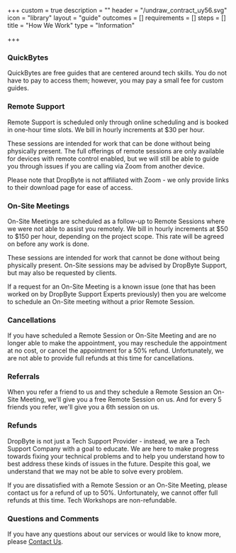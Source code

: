 +++
custom = true
description = ""
header = "/undraw_contract_uy56.svg"
icon = "library"
layout = "guide"
outcomes = []
requirements = []
steps = []
title = "How We Work"
type = "Information"

+++
### QuickBytes

QuickBytes are free guides that are centered around tech skills. You do not have to pay to access them; however, you may pay a small fee for custom guides.

### Remote Support

Remote Support is scheduled only through online scheduling and is booked in one-hour time slots. We bill in hourly increments at $30 per hour.

These sessions are intended for work that can be done without being physically present. The full offerings of remote sessions are only available for devices with remote control enabled, but we will still be able to guide you through issues if you are calling via Zoom from another device.

Please note that DropByte is not affiliated with Zoom - we only provide links to their download page for ease of access.

### On-Site Meetings

On-Site Meetings are scheduled as a follow-up to Remote Sessions where we were not able to assist you remotely. We bill in hourly increments at $50 to $150 per hour, depending on the project scope. This rate will be agreed on before any work is done.

These sessions are intended for work that cannot be done without being physically present. On-Site sessions may be advised by DropByte Support, but may also be requested by clients.

If a request for an On-Site Meeting is a known issue (one that has been worked on by DropByte Support Experts previously) then you are welcome to schedule an On-Site meeting without a prior Remote Session.

### Cancellations

If you have scheduled a Remote Session or On-Site Meeting and are no longer able to make the appointment, you may reschedule the appointment at no cost, or cancel the appointment for a 50% refund. Unfortunately, we are not able to provide full refunds at this time for cancellations.

### Referrals

When you refer a friend to us and they schedule a Remote Session an On-Site Meeting, we'll give you a free Remote Session on us. And for every 5 friends you refer, we'll give you a 6th session on us.

### Refunds

DropByte is not just a Tech Support Provider - instead, we are a Tech Support Company with a goal to educate. We are here to make progress towards fixing your technical problems and to help you understand how to best address these kinds of issues in the future. Despite this goal, we understand that we may not be able to solve every problem.

If you are dissatisfied with a Remote Session or an On-Site Meeting, please contact us for a refund of up to 50%. Unfortunately, we cannot offer full refunds at this time. Tech Workshops are non-refundable.

### Questions and Comments

If you have any questions about our services or would like to know more, please [Contact Us](https://dropbyte.ch/#contact).